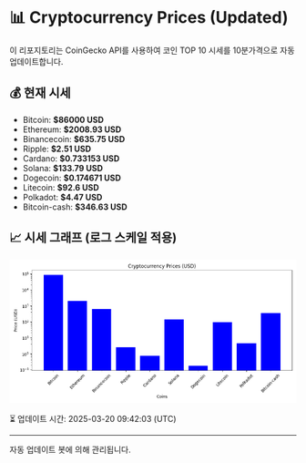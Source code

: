 
# 📊 Cryptocurrency Prices (Updated)

이 리포지토리는 CoinGecko API를 사용하여 코인 TOP 10 시세를 10분가격으로 자동 업데이트합니다.

## 💰 현재 시세
- Bitcoin: **$86000 USD**
- Ethereum: **$2008.93 USD**
- Binancecoin: **$635.75 USD**
- Ripple: **$2.51 USD**
- Cardano: **$0.733153 USD**
- Solana: **$133.79 USD**
- Dogecoin: **$0.174671 USD**
- Litecoin: **$92.6 USD**
- Polkadot: **$4.47 USD**
- Bitcoin-cash: **$346.63 USD**

## 📈 시세 그래프 (로그 스케일 적용)
![Crypto Prices](crypto_prices.png)

⏳ 업데이트 시간: 2025-03-20 09:42:03 (UTC)

---
자동 업데이트 봇에 의해 관리됩니다.
